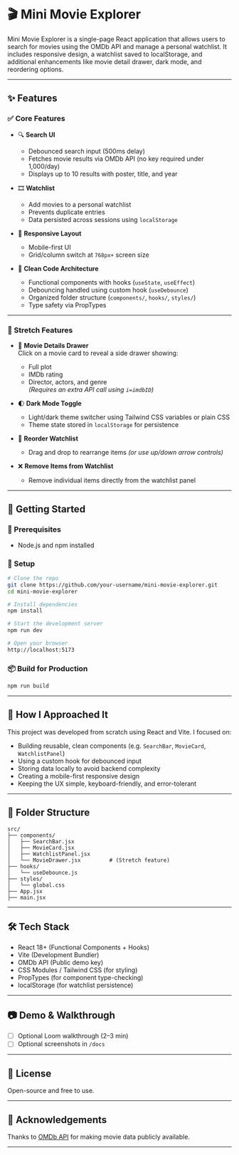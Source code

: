 # 🎬 Mini Movie Explorer

Mini Movie Explorer is a single-page React application that allows users to search for movies using the OMDb API and manage a personal watchlist. It includes responsive design, a watchlist saved to localStorage, and additional enhancements like movie detail drawer, dark mode, and reordering options.

---

## ✨ Features

### ✅ Core Features
- 🔍 **Search UI**
  - Debounced search input (500ms delay)
  - Fetches movie results via OMDb API (no key required under 1,000/day)
  - Displays up to 10 results with poster, title, and year

- 🎞️ **Watchlist**
  - Add movies to a personal watchlist
  - Prevents duplicate entries
  - Data persisted across sessions using `localStorage`

- 📱 **Responsive Layout**
  - Mobile-first UI
  - Grid/column switch at `768px+` screen size

- 🧼 **Clean Code Architecture**
  - Functional components with hooks (`useState`, `useEffect`)
  - Debouncing handled using custom hook (`useDebounce`)
  - Organized folder structure (`components/`, `hooks/`, `styles/`)
  - Type safety via PropTypes

---

### 🌟 Stretch Features
- 📖 **Movie Details Drawer**  
  Click on a movie card to reveal a side drawer showing:
  - Full plot
  - IMDb rating
  - Director, actors, and genre  
  *(Requires an extra API call using `i=imdbID`)*

- 🌓 **Dark Mode Toggle**  
  - Light/dark theme switcher using Tailwind CSS variables or plain CSS
  - Theme state stored in `localStorage` for persistence

- 🔀 **Reorder Watchlist**
  - Drag and drop to rearrange items *(or use up/down arrow controls)*

- ❌ **Remove Items from Watchlist**
  - Remove individual items directly from the watchlist panel

---

## 🚀 Getting Started

### 🧰 Prerequisites
- Node.js and npm installed

### 🔧 Setup

```bash
# Clone the repo
git clone https://github.com/your-username/mini-movie-explorer.git
cd mini-movie-explorer

# Install dependencies
npm install

# Start the development server
npm run dev

# Open your browser
http://localhost:5173
```

### 📦 Build for Production

```bash
npm run build
```

---

## 🧠 How I Approached It

This project was developed from scratch using React and Vite. I focused on:

- Building reusable, clean components (e.g. `SearchBar`, `MovieCard`, `WatchlistPanel`)
- Using a custom hook for debounced input
- Storing data locally to avoid backend complexity
- Creating a mobile-first responsive design
- Keeping the UX simple, keyboard-friendly, and error-tolerant

---

## 📁 Folder Structure

```
src/
├── components/
│   ├── SearchBar.jsx
│   ├── MovieCard.jsx
│   ├── WatchlistPanel.jsx
│   └── MovieDrawer.jsx         # (Stretch feature)
├── hooks/
│   └── useDebounce.js
├── styles/
│   └── global.css
├── App.jsx
├── main.jsx
```

---

## 🛠️ Tech Stack

- React 18+ (Functional Components + Hooks)
- Vite (Development Bundler)
- OMDb API (Public demo key)
- CSS Modules / Tailwind CSS (for styling)
- PropTypes (for component type-checking)
- localStorage (for watchlist persistence)

---

## 📷 Demo & Walkthrough

- [ ] Optional Loom walkthrough (2–3 min)
- [ ] Optional screenshots in `/docs`

---

## 📝 License

Open-source and free to use.

---

## 🙌 Acknowledgements

Thanks to [OMDb API](http://www.omdbapi.com/) for making movie data publicly available.

---

